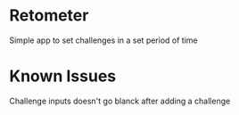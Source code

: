 # Retometer

Simple app to set challenges in a set period of time

# Known Issues

Challenge inputs doesn't go blanck after adding a challenge
